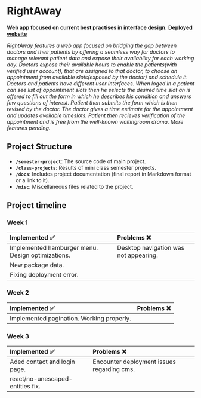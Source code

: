 # RightAway

**Web app focused on current best practises in interface design.**
**[Deployed website](https://hci-eosin.vercel.app/)**

*RightAway features a web app focused on bridging the gap between doctors and their patients by offering a seamless way for doctors to manage relevant patient data and expose their availability for each working day. Doctors expose their available hours to enable the patients(with verified user account), that are assigned to that doctor, to choose an appointment from available slots(exposed by the doctor) and schedule it. Doctors and patients have different user interfaces. When loged in a patient can see list of appointment slots then he selects the desired time slot an is offered to fill out the form in which he describes his condition and answers few questions of interest. Patient then submits the form which is then revised by the doctor. The doctor gives a time estimate for the appointment and updates available timeslots. Patient then recieves verification of the appointment and is free from the well-known waitingroom drama. More features pending.*


## Project Structure

- **`/semester-project`**: The source code of main project.
- **`/class-projects`**: Results of mini class semester projects.
- **`/docs`**: Includes project documentation (final report in Markdown format or a link to it).
- **`/misc`**: Miscellaneous files related to the project.

## Project timeline

### Week 1
<div align="center">
  
|   Implemented :white_check_mark: |  Problems  :x: |
| :--- | :--- |
|Implemented hamburger menu. Design optimizations.|Desktop navigation was not appearing.|
|New package data.||
|Fixing deployment error.||


</div>

### Week 2 

<div align="center">
  
|   Implemented :white_check_mark: |  Problems  :x: |
| :--- | :--- |
|Implemented pagination. Working properly.||

</div>

### Week 3

<div align="center">
  
|   Implemented :white_check_mark: |  Problems  :x: |
| :--- | :--- |
|Aded contact and login page.|Encounter deployment issues regarding cms.
|react/no-unescaped-entities fix.||

</div>
